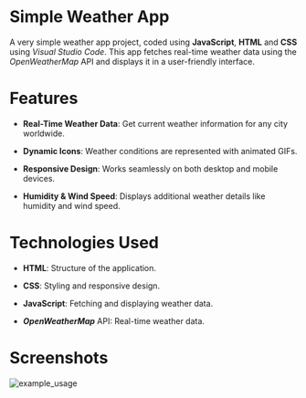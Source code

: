 # Simple Weather App
A very simple weather app project, coded using <b>JavaScript</b>, <b>HTML</b> and <b>CSS</b> using <i>Visual Studio Code</i>.
This app fetches real-time weather data using the <i>OpenWeatherMap</i> API and displays it in a user-friendly interface.


# Features
* <b>Real-Time Weather Data</b>: Get current weather information for any city worldwide.

* <b>Dynamic Icons</b>: Weather conditions are represented with animated GIFs.

* <b>Responsive Design</b>: Works seamlessly on both desktop and mobile devices.

* <b>Humidity & Wind Speed</b>: Displays additional weather details like humidity and wind speed.


# Technologies Used
- <b>HTML</b>: Structure of the application.

- <b>CSS</b>: Styling and responsive design.

- <b>JavaScript</b>: Fetching and displaying weather data.

- <b><i>OpenWeatherMap</i></b> API: Real-time weather data.


# Screenshots
![example_usage](https://github.com/user-attachments/assets/f723a91e-1a9a-45fb-8439-21f609aebcc9)


